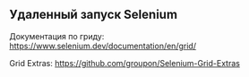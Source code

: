## Удаленный запуск Selenium

Документация по гриду: https://www.selenium.dev/documentation/en/grid/

Grid Extras: https://github.com/groupon/Selenium-Grid-Extras

